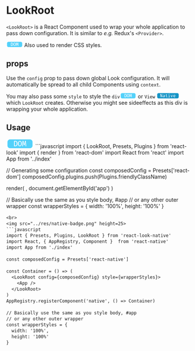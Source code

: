 # LookRoot

`<LookRoot>` is a React Component used to wrap your whole application to pass down configuration. It is similar to *e.g.* Redux's `<Provider>`.<br>

<img src="../res/dom-badge.png" height=15> Also used to render CSS styles.

## props
Use the `config` prop to pass down global Look configuration. It will automatically be spread to all child Components using `context`.

You may also pass some `style` to style the `div`<img src="../res/dom-badge.png" height=15> or `View` <img src="../res/native-badge.png" height=15> which `LookRoot` creates. Otherwise you might see sideeffects as this div is wrapping your whole application.

## Usage
<img src="../res/dom-badge.png" height=25>
```javascript
import { LookRoot, Presets, Plugins } from 'react-look'
import { render } from 'react-dom'
import React from 'react'
import App from '../index'

// Generating some configuration
const composedConfig = Presets['react-dom']
composedConfig.plugins.push(Plugins.friendlyClassName)

render(
  <LookRoot config={composedConfig} style={wrapperStyles}>
    <App />
  </LookRoot>,
  document.getElementById('app')
)

// Basically use the same as you style body, #app
// or any other outer wrapper
const wrapperStyles = {
  width: '100%',
  height: '100%'
}
```
<br>
<img src="../res/native-badge.png" height=25>
```javascript
import { Presets, Plugins, LookRoot } from 'react-look-native'
import React, { AppRegistry, Component }  from 'react-native'
import App from './index'

const composedConfig = Presets['react-native']

const Container = () => (
  <LookRoot config={composedConfig} style={wrapperStyles}>
    <App />
  </LookRoot>
)
AppRegistry.registerComponent('native', () => Container)

// Basically use the same as you style body, #app
// or any other outer wrapper
const wrapperStyles = {
  width: '100%',
  height: '100%'
}
```
